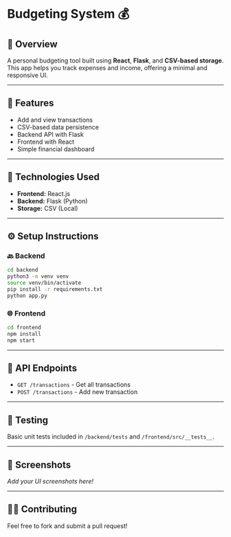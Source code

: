 # Budgeting System 💰

## 📌 Overview
A personal budgeting tool built using **React**, **Flask**, and **CSV-based storage**. This app helps you track expenses and income, offering a minimal and responsive UI.

---

## 🚀 Features
- Add and view transactions
- CSV-based data persistence
- Backend API with Flask
- Frontend with React
- Simple financial dashboard

---

## 🧰 Technologies Used
- **Frontend:** React.js
- **Backend:** Flask (Python)
- **Storage:** CSV (Local)

---

## ⚙️ Setup Instructions

### 🔙 Backend
```bash
cd backend
python3 -m venv venv
source venv/bin/activate
pip install -r requirements.txt
python app.py
```

### 🌐 Frontend
```bash
cd frontend
npm install
npm start
```

---

## 🔌 API Endpoints
- `GET /transactions` - Get all transactions
- `POST /transactions` - Add new transaction

---

## 🧪 Testing
Basic unit tests included in `/backend/tests` and `/frontend/src/__tests__`.

---

## 📸 Screenshots
_Add your UI screenshots here!_

---

## 🧑‍💻 Contributing
Feel free to fork and submit a pull request!

